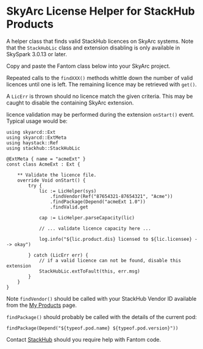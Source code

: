 # SkyArc License Helper for StackHub Products

A helper class that finds valid StackHub licences on SkyArc systems. Note that the `StackHubLic` class and extension disabling is only available in SkySpark 3.0.13 or later.

Copy and paste the Fantom class below into your SkyArc project.

Repeated calls to the `findXXX()` methods whittle down the number of valid licences until one is left. The remaining licence may be retrieved with `get()`.

A `LicErr` is thrown should no licence match the given criteria. This may be caught to disable the containing SkyArc extension.

licence validation may be performed during the extension `onStart()` event. Typical usage would be:

	using skyarcd::Ext
	using skyarcd::ExtMeta
	using haystack::Ref
	using stackhub::StackHubLic
	
	@ExtMeta { name = "acmeExt" }
	const class AcmeExt : Ext {
	
		** Validate the licence file.
		override Void onStart() {
			try {
				lic := LicHelper(sys)
					.findVendor(Ref("87654321-87654321", "Acme"))
					.findPackage(Depend("acmeExt 1.0"))
					.findValid.get
	
				cap := LicHelper.parseCapacity(lic)
	
				// ... validate licence capacity here ...
	
				log.info("${lic.product.dis} licensed to ${lic.licensee} --> okay")

			} catch (LicErr err) {
				// if a valid licence can not be found, disable this extension
				StackHubLic.extToFault(this, err.msg)
			}
		}
	}

Note `findVendor()` should be called with your StackHub Vendor ID available from the [My Products](https://stackhub.org/my/products/) page.

`findPackage()` should probably be called with the details of the current pod:

	findPackage(Depend("${typeof.pod.name} ${typeof.pod.version}"))

Contact [StackHub](https://stackhub.org/) should you require help with Fantom code.
